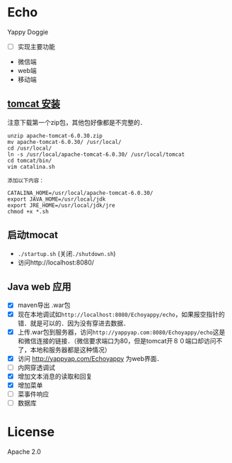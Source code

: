 # Echo

Yappy Doggie



- [ ] 实现主要功能
- 微信端
- web端
- 移动端
## [tomcat 安装](http://tomcat.apache.org/)

注意下载第一个zip包，其他包好像都是不完整的．
```
unzip apache-tomcat-6.0.30.zip
mv apache-tomcat-6.0.30/ /usr/local/
cd /usr/local/
ln -s /usr/local/apache-tomcat-6.0.30/ /usr/local/tomcat
cd tomcat/bin/
vim catalina.sh

添加以下内容：

CATALINA_HOME=/usr/local/apache-tomcat-6.0.30/
export JAVA_HOME=/usr/local/jdk
export JRE_HOME=/usr/local/jdk/jre
chmod +x *.sh
```
## 启动tmocat
- `./startup.sh`
(关闭`./shutdown.sh`)
- 访问http://localhost:8080/
## Java web 应用
- [x] maven导出 .war包
- [x] 现在本地调试如`http://localhost:8080/Echoyappy/echo`，如果报空指针的错．就是可以的．因为没有穿进去数据．
- [x] 上传.war包到服务器，访问`http://yappyap.com:8080/Echoyappy/echo`这是和微信连接的链接．（微信要求端口为80，但是tomcat开８０端口却访问不了，本地和服务器都是这种情况）
- [x] 访问 http://yappyap.com/Echoyappy 为web界面．
- [ ] 内网穿透调试
- [x] 增加文本消息的读取和回复
- [x] 增加菜单
- [ ] 菜事件响应
- [ ] 数据库
# License
Apache 2.0
